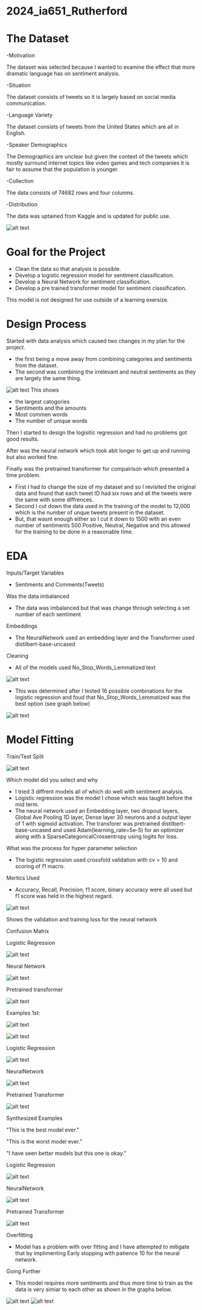 # 2024_ia651_Rutherford

# The Dataset

-Motivation

The dataset was selected because I wanted to examine the effect that more dramatic language has on sentiment analysis.

-Situation

The dataset consists of tweets so it is largely based on social media communication.

-Language Variety

The dataset consists of tweets from the United States which are all in English.

-Speaker Demographics

The Demographics are unclear but given the context of the tweets which mostly surround internet topics like video games and tech companies it is fair to assume that the population is younger.

-Collection

The data consists of 74682 rows and four colunms.

-Distribution

The data was uptained from Kaggle and is updated for public use.

![alt text](pics/Pic1.png)

# Goal for the Project

- Clean the data so that analysis is possible.
- Develop a logistic regression model for sentiment classification.
- Develop a Neural Network for sentiment classification.
- Develop a pre trained transformer model for sentiment classification.

This model is not designed for use outside of a learning exersize.

# Design Process

Started with data analysis which caused two changes in my plan for the project.
- the first being a move away from combining categories and sentiments from the dataset.
- The second was combining the irrelevant and  neutral sentiments as they are largely the same thing.

![alt text](pics/Pic2.png)
This shows 
- the largest catogories
- Sentiments and the amounts
- Most commen words
- The number of unique words

Then I started to design the logisitic regression and had no problems got good results.

After was the neural network which took abit longer to get up and running but also worked fine.

Finally was the pretrained transformer for compairison which presented a time problem.
- First I had to change the size of my dataset and so I revisited the original data and found that each tweet ID had six rows and all the tweets were the same with some diffrences.
- Second I cut down the data used in the training of the model to 12,000 which is the number of unque tweets present in the dataset.
- But, that wasnt enough either so I cut it down to 1500 with an even number of sentiments 500 Positive, Neutral, Negative and this allowed for the training to be done in a reasonable time.

# EDA
Inputs/Target Variables
- Sentiments and Comments(Tweets)
  
Was the data imbalanced
- The data was imbalanced but that was change through selecting a set number of each sentiment
  
Embeddings
- The NeuralNetwork used an embedding layer and the Transformer used distilbert-base-uncased
  
Cleaning
- All of the models used No_Stop_Words_Lemmatized text

![alt text](pics/Pic4.png)

- This was determined after I tested 16 possible combinations for the logistic regression and foud that No_Stop_Words_Lemmatized was the best option (see graph below)

![alt text](pics/Pic5.png)

# Model Fitting
Train/Test Split

![alt text](pics/Pic3.png)

Which model did you select and why
- I tried 3 diffrent models all of which do well with sentiment analysis.
- Logistic regression was the model I chose which was taught before the mid term.
- The neural network used an Embedding layer, two dropout layers, Global Ave Pooling 1D layer, Dense layer 30 neurons and a output layer of 1 with sigmoid activation. The transforer was pretrained distilbert-base-uncased and used Adam(learning_rate=5e-5) for an optimizer along with a SparseCategoricalCrossentropy using logits for loss.

What was the process for hyper parameter selection
- The logistic regression used crossfold validation with cv = 10 and scoring of f1 macro.

Mertics Used
- Accuracy, Recall, Precision, f1 score, binary accuracy were all used but f1 score was held in the highest regard.

![alt text](pics/Pic6.png)

Shows the validation and training loss for the neural network

Confusion Matrix

Logistic Regression

![alt text](pics/Pic14.png)

Neural Network

![alt text](pics/Pic7.png)

Pretrained transformer

![alt text](pics/Pic8.png)

Examples
1st:

![alt text](pics/Pic11.png)

![alt text](pics/Pic12.png)

Logistic Regression

![alt text](pics/Pic13.png)

NeuralNetwork

![alt text](pics/Pic15.png)

Pretrained Transformer

![alt text](pics/Pic19.png)

Synthesized Examples

"This is the best model ever."

"This is the worst model ever."

"I have seen better models but this one is okay."

Logistic Regression

![alt text](pics/Pic16.png)

NeuralNetwork

![alt text](pics/Pic17.png)

Pretrained Transformer

![alt text](pics/Pic18.png)

Overfitting
- Model has a problem with over fitting and I have attempted to mitigate that by implimenting Early stopping with patience 10 for the neural network.

Going Further
- This model requires more sentiments and thus more time to train as the data is very simiar to each other as shown in the graphs below.

![alt text](pics/Pic9.png)
![alt text](pics/Pic10.png)